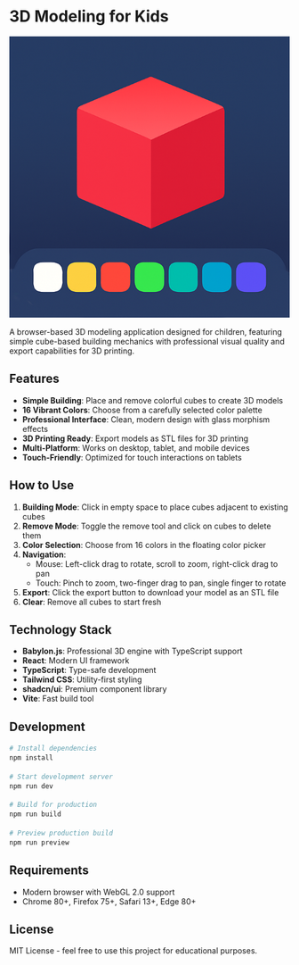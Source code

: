 # 3D Modeling for Kids

![App Icon](public/assets/icon.png)

A browser-based 3D modeling application designed for children, featuring simple cube-based building mechanics with professional visual quality and export capabilities for 3D printing.

## Features

- **Simple Building**: Place and remove colorful cubes to create 3D models
- **16 Vibrant Colors**: Choose from a carefully selected color palette
- **Professional Interface**: Clean, modern design with glass morphism effects
- **3D Printing Ready**: Export models as STL files for 3D printing
- **Multi-Platform**: Works on desktop, tablet, and mobile devices
- **Touch-Friendly**: Optimized for touch interactions on tablets

## How to Use

1. **Building Mode**: Click in empty space to place cubes adjacent to existing cubes
2. **Remove Mode**: Toggle the remove tool and click on cubes to delete them
3. **Color Selection**: Choose from 16 colors in the floating color picker
4. **Navigation**:
   - Mouse: Left-click drag to rotate, scroll to zoom, right-click drag to pan
   - Touch: Pinch to zoom, two-finger drag to pan, single finger to rotate
5. **Export**: Click the export button to download your model as an STL file
6. **Clear**: Remove all cubes to start fresh

## Technology Stack

- **Babylon.js**: Professional 3D engine with TypeScript support
- **React**: Modern UI framework
- **TypeScript**: Type-safe development
- **Tailwind CSS**: Utility-first styling
- **shadcn/ui**: Premium component library
- **Vite**: Fast build tool

## Development

```bash
# Install dependencies
npm install

# Start development server
npm run dev

# Build for production
npm run build

# Preview production build
npm run preview
```

## Requirements

- Modern browser with WebGL 2.0 support
- Chrome 80+, Firefox 75+, Safari 13+, Edge 80+

## License

MIT License - feel free to use this project for educational purposes.
